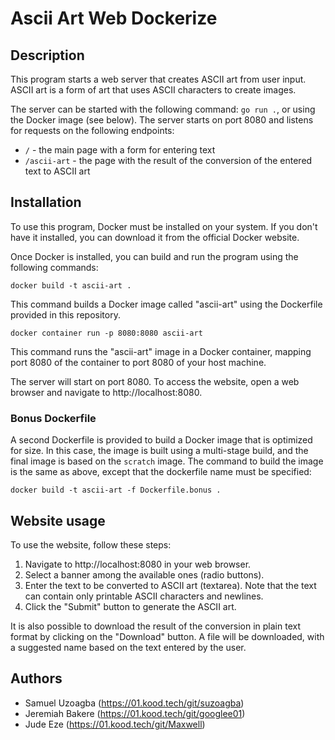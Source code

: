 # Ascii Art Web Dockerize

## Description
This program starts a web server that creates ASCII art from user input. ASCII art is a form of art that uses ASCII characters to create images. 

The server can be started with the following command: `go run .`, or using the Docker image (see below).
The server starts on port 8080 and listens for requests on the following endpoints:
- `/` - the main page with a form for entering text
- `/ascii-art` - the page with the result of the conversion of the entered text to ASCII art

## Installation
To use this program, Docker must be installed on your system. If you don't have it installed, you can download it from the official Docker website.

Once Docker is installed, you can build and run the program using the following commands:

```docker build -t ascii-art .```

This command builds a Docker image called "ascii-art" using the Dockerfile provided in this repository.

```docker container run -p 8080:8080 ascii-art```

This command runs the "ascii-art" image in a Docker container, mapping port 8080 of the container to port 8080 of your host machine.

The server will start on port 8080. To access the website, open a web browser and navigate to http://localhost:8080.

### Bonus Dockerfile
A second Dockerfile is provided to build a Docker image that is optimized for size.
In this case, the image is built using a multi-stage build, and the final image is based on the `scratch` image. The command to build the image is the same as above, except that the dockerfile name must be specified:

```docker build -t ascii-art -f Dockerfile.bonus .```

## Website usage
To use the website, follow these steps:

1. Navigate to http://localhost:8080 in your web browser.
2. Select a banner among the available ones (radio buttons).
3. Enter the text to be converted to ASCII art (textarea). Note that the text can contain only  printable ASCII characters and newlines.
4. Click the "Submit" button to generate the ASCII art.

It is also possible to download the result of the conversion in plain text format by clicking on the "Download" button. A file will be downloaded, with a suggested name based on the text entered by the user.

## Authors
- Samuel Uzoagba (https://01.kood.tech/git/suzoagba)
- Jeremiah Bakere (https://01.kood.tech/git/googlee01)
- Jude Eze (https://01.kood.tech/git/Maxwell)